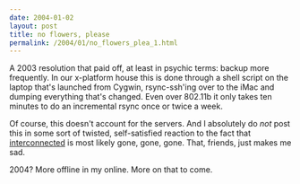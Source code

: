 ```yaml
---
date: 2004-01-02
layout: post
title: no flowers, please
permalink: /2004/01/no_flowers_plea_1.html
---
```


A 2003 resolution that paid off, at least in psychic terms: backup more frequently. In our x-platform house this is done through a shell script on the laptop that's launched from Cygwin, rsync-ssh'ing over to the iMac and dumping everything that's changed. Even over 802.11b it only takes ten minutes to do an incremental rsync once or twice a week.

Of course, this doesn't account for the servers. And I absolutely do _not_ post this in some sort of twisted, self-satisfied reaction to the fact that [interconnected](http://interconnected.org/home/) is most likely gone, gone, gone. That, friends, just makes me sad.

2004? More offline in my online. More on that to come.